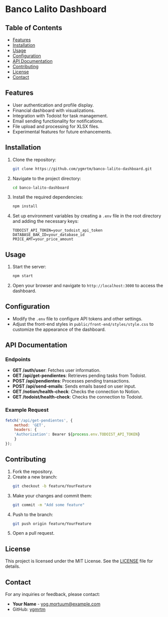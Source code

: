 # Banco Lalito Dashboard

## Table of Contents
- [Features](#features)
- [Installation](#installation)
- [Usage](#usage)
- [Configuration](#configuration)
- [API Documentation](#api-documentation)
- [Contributing](#contributing)
- [License](#license)
- [Contact](#contact)

## Features
- User authentication and profile display.
- Financial dashboard with visualizations.
- Integration with Todoist for task management.
- Email sending functionality for notifications.
- File upload and processing for XLSX files.
- Experimental features for future enhancements.

## Installation
1. Clone the repository:
   ```bash
   git clone https://github.com/ygmrtm/banco-lalito-dashboard.git
   ```
2. Navigate to the project directory:
   ```bash
   cd banco-lalito-dashboard
   ```
3. Install the required dependencies:
   ```bash
   npm install
   ```
4. Set up environment variables by creating a `.env` file in the root directory and adding the necessary keys:
   ```
   TODOIST_API_TOKEN=your_todoist_api_token
   DATABASE_BAK_ID=your_database_id
   PRICE_AMT=your_price_amount
   ```

## Usage
1. Start the server:
   ```bash
   npm start
   ```
2. Open your browser and navigate to `http://localhost:3000` to access the dashboard.

## Configuration
- Modify the `.env` file to configure API tokens and other settings.
- Adjust the front-end styles in `public/front-end/styles/style.css` to customize the appearance of the dashboard.

## API Documentation
### Endpoints
- **GET /auth/user**: Fetches user information.
- **GET /api/get-pendientes**: Retrieves pending tasks from Todoist.
- **POST /api/pendientes**: Processes pending transactions.
- **POST /api/send-emails**: Sends emails based on user input.
- **GET /notion/health-check**: Checks the connection to Notion.
- **GET /todoist/health-check**: Checks the connection to Todoist.

### Example Request
```javascript
fetch('/api/get-pendientes', {
	method: 'GET',
	headers: {
	'Authorization': Bearer ${process.env.TODOIST_API_TOKEN}
	}
});
```

## Contributing
1. Fork the repository.
2. Create a new branch:
   ```bash
   git checkout -b feature/YourFeature
   ```
3. Make your changes and commit them:
   ```bash
   git commit -m "Add some feature"
   ```
4. Push to the branch:
   ```bash
   git push origin feature/YourFeature
   ```
5. Open a pull request.

## License
This project is licensed under the MIT License. See the [LICENSE](LICENSE) file for details.

## Contact
For any inquiries or feedback, please contact:
- **Your Name** - [yog.mortuum@example.com](mailto:yog.mortuum@gmail.com)
- GitHub: [ygmrtm](https://github.com/ygmrtm)


